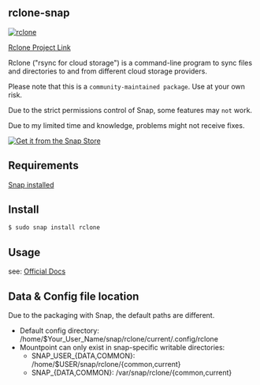 ## rclone-snap
[![rclone](https://snapcraft.io/rclone/badge.svg)](https://snapcraft.io/rclone)

[Rclone Project Link](https://github.com/rclone/rclone) 

Rclone ("rsync for cloud storage") is a command-line program to sync files and directories to and from different cloud storage providers.

Please note that this is a `community-maintained package`. Use at your own risk.
  
Due to the strict permissions control of Snap, some features may `not` work.

Due to my limited time and knowledge, problems might not receive fixes.

[![Get it from the Snap Store](https://snapcraft.io/static/images/badges/en/snap-store-black.svg)](https://snapcraft.io/rclone)

## Requirements

[Snap installed](https://snapcraft.io/docs/installing-snapd)

## Install

```bash
$ sudo snap install rclone
```

## Usage

see: [Official Docs](https://rclone.org/docs/)


## Data & Config file location

Due to the packaging with Snap, the default paths are different.

- Default config directory: /home/$Your_User_Name/snap/rclone/current/.config/rclone
- Mountpoint can only exist in snap-specific writable directories:
    - SNAP_USER_{DATA,COMMON}: /home/$USER/snap/rclone/{common,current}
    - SNAP_{DATA,COMMON}: /var/snap/rclone/{common,current}


